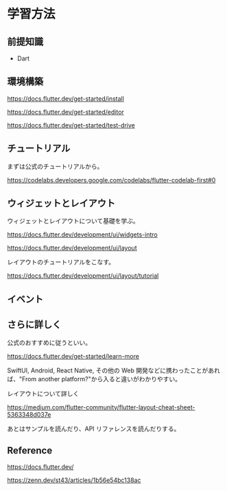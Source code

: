 # 学習方法

## 前提知識

-   Dart

## 環境構築

https://docs.flutter.dev/get-started/install

https://docs.flutter.dev/get-started/editor

https://docs.flutter.dev/get-started/test-drive

## チュートリアル

まずは公式のチュートリアルから。

https://codelabs.developers.google.com/codelabs/flutter-codelab-first#0

## ウィジェットとレイアウト

ウィジェットとレイアウトについて基礎を学ぶ。

https://docs.flutter.dev/development/ui/widgets-intro

https://docs.flutter.dev/development/ui/layout

レイアウトのチュートリアルをこなす。

https://docs.flutter.dev/development/ui/layout/tutorial

## イベント

## さらに詳しく

公式のおすすめに従うといい。

https://docs.flutter.dev/get-started/learn-more

SwiftUI, Android, React Native, その他の Web 開発などに携わったことがあれば、"From another platform?"から入ると違いがわかりやすい。

レイアウトについて詳しく

https://medium.com/flutter-community/flutter-layout-cheat-sheet-5363348d037e

あとはサンプルを読んだり、API リファレンスを読んだりする。

## Reference

https://docs.flutter.dev/

https://zenn.dev/st43/articles/1b56e54bc138ac
